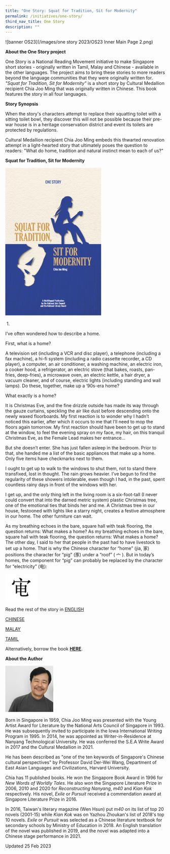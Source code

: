 ```yaml
---
title: "One Story: Squat for Tradition, Sit for Modernity"
permalink: /initiatives/one-story/
third_nav_title: One Story
description: ""
---
```

![banner OS23](/images/one story 2023/OS23 Inner Main Page 2.png)

**About the One Story project**

One Story is a National Reading Movement initiative to make Singapore short stories - originally written in Tamil, Malay and Chinese - available in the other languages. The project aims to bring these stories to more readers beyond the language communities that they were originally written for. *"Squat for Tradition, Sit for Modernity"* is a short story by Cultural Medallion recipient Chia Joo Ming that was originally written in Chinese. This book features the story in all four languages.


**Story Synopsis**

When the story's characters attempt to replace their squatting toilet with a sitting toilet bowl, they discover this will not be possible because their pre-war house is in a heritage conservation district and event its toilets are protected by regulations.

Cultural Medallion recipient Chia Joo Ming embeds this thwarted renovation attempt in a light-hearted story that ultimately poses the question to readers: "What do home, tradition and natural instinct mean to each of us?"


**Squat for Tradition, Sit for Modernity**

<img src="/images/One Story 2023/OS23Cover.png" style="width:60%" alt="Squat for Tradition Sit for Modernity"/>

 1. 

I’ve often wondered how to describe a home. 

First, what is a home? 

A television set (including a VCR and disc player), a telephone (including a fax machine), a hi-fi system (including a radio cassette recorder, a CD player), a computer, an air conditioner, a washing machine, an electric iron, a cooker hood, a refrigerator, an electric stove (that bakes, roasts, pan-fries, deep-fries), a microwave oven, an electric kettle, a hair dryer, a vacuum cleaner, and of course, electric lights (including standing and wall lamps). Do these, together, make up a ‘90s-era home? 

What exactly is a home? 

It is Christmas Eve, and the fine drizzle outside has made its way through the gauze curtains, speckling the air like dust before descending onto the newly waxed floorboards. My first reaction is to wonder why I hadn’t noticed this earlier, after which it occurs to me that I’ll need to mop the floors again tomorrow. My first reaction should have been to get up to stand at the window, to feel the evening spray on my face, my hair, on this tranquil Christmas Eve, as the Female Lead makes her entrance… 

But she doesn’t enter. She has just fallen asleep in the bedroom. Prior to that, she handed me a list of the basic appliances that make up a home. Only five items have checkmarks next to them. 

I ought to get up to walk to the windows to shut them, not to stand there transfixed, lost in thought. The rain grows heavier. I’ve begun to find the regularity of these showers intolerable, even though I had, in the past, spent countless rainy days in front of the windows with her. 

I get up, and the only thing left in the living room is a six-foot-tall (I never could convert that into the darned metric system) plastic Christmas tree, one of the emotional ties that binds her and me. A Christmas tree in our house, festooned with lights like a starry night, creates a festive atmosphere in our home. The other furniture can wait. 

As my breathing echoes in the bare, square hall with teak flooring, the question returns: What makes a home? As my breathing echoes in the bare, square hall with teak flooring, the question returns: What makes a home? The other day, I said to her that people in the past had to have livestock to set up a home. That is why the Chinese character for “home” (jia, 家) positions the character for “pig” (豕) under a “roof” ( 宀 ). But in today’s homes, the component for “pig” can probably be replaced by the character for “electricity” (电):

<img src="/images/One Story 2023/OS23_1.png" style="width:20%" alt="Squat for Tradition Sit for Modernity"/>

Read the rest of the story in [ENGLISH](https://go.gov.sg/os23-english)

[CHINESE](https://go.gov.sg/os23-chinese)

[MALAY](https://go.gov.sg/os23-malay) 

[TAMIL](https://go.gov.sg/os23-tamil)

Alternatively, borrow the book **[HERE](https://nlb.overdrive.com/media/9599478)**.



**About the Author**

<img src="/images/One Story 2023/OS23 CJM.jpg" style="width:30%" alt="Chia Joo Ming"/>

Born in Singapore in 1959, Chia Joo Ming was presented with the Young Artist Award for Literature by the National Arts Council of Singapore in 1993. He was subsequently invited to participate in the Iowa International Writing Program in 1995. In 2014, he was appointed as Writer-in-Residence at Nanyang Technological University. He was conferred the S.E.A Write Award in 2017 and the Cultural Medallion in 2021.

He has been described as "one of the ten keywords of Singapore's Chinese cultural perspectives" by Professor David Der-Wei Wang, Department of East Asian Languages and Civilizations, Harvard University.

Chia has 11 published books. He won the Singapore Book Award in 1996 for *New Words of Worldly Tales*. He also won the Singapore Literature Prize in 2006, 2010 and 2020 for *Reconstructing Nanyang*, *m40* and *Kian Kok* respectively. His novel, *Exile* or *Pursuit* received a commendation award at Singapore Literature Prize in 2016.

In 2016, Taiwan's literary magazine (Wen Hsun) put *m40* on its list of top 20 novels (2001-15) while *Kian Kok* was on Yazhou Zhoukan's list of 2018's top 10 novels. *Exile* or *Pursuit* was selected as a Chinese literature textbook for secondary schools by Ministry of Education in 2018. An English translation of the novel was published in 2019, and the novel was adapted into a Chinese stage performance in 2021.






Updated 25 Feb 2023